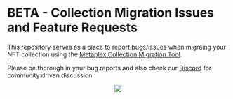# BETA - Collection Migration Issues and Feature Requests

This repository serves as a place to report bugs/issues when migraing your NFT collection using the [Metaplex Collection Migration Tool](https://collections.metaplex.com).

Please be thorough in your bug reports and also check our [Discord](https://discord.gg/metaplex) for community driven discussion.

<p align="center">
 <img src="https://user-images.githubusercontent.com/3758645/155794276-c4822dc0-0be0-4212-98cc-a78638c6327d.png" />
</p>
